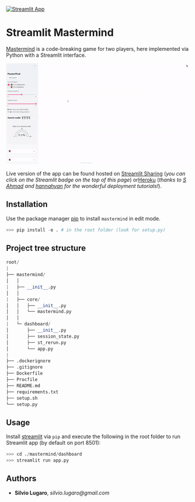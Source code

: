 [![Streamlit App](https://static.streamlit.io/badges/streamlit_badge_black_white.svg)](https://share.streamlit.io/a-slice-of-py/mastermind/app.py)

# Streamlit Mastermind

[Mastermind](https://en.wikipedia.org/wiki/Mastermind_(board_game)) is a code-breaking game for two players, here implemented via Python with a Streamlit interface.

![](streamlit-mastermind.gif)

Live version of the app can be found hosted on [Streamlit Sharing](https://blog.streamlit.io/introducing-streamlit-sharing/) (_you can click on the Streamlit badge on the top of this page_) or[Heroku](https://streamlit-mastermind.herokuapp.com) (_thanks to [S Ahmad](https://towardsdatascience.com/deploy-streamlit-on-heroku-9c87798d2088) and [hannahyan](https://dev.to/hannahyan/getting-started-in-deploying-interactive-data-science-apps-with-streamlit-part-2-3ob) for the wonderful deployment tutorials!_).

## Installation

Use the package manager [pip](https://pip.pypa.io/en/stable/) to install `mastermind` in edit mode.

```python
>>> pip install -e . # in the root folder (look for setup.py)
```

## Project tree structure

```python
root/
|
├── mastermind/
│   │
|   ├── __init__.py
│   │
|   ├── core/
│   │   ├── __init__.py
│   │   └── mastermind.py
│   │
|   └─ dashboard/
│       ├── __init__.py
│       ├── session_state.py
│       ├── st_rerun.py
│       └── app.py
|
├── .dockerignore
├── .gitignore
├── Dockerfile
├── Procfile
├── README.md
├── requirements.txt
├── setup.sh
└── setup.py
```

## Usage

Install [streamlit](https://docs.streamlit.io/) via `pip` and execute the following in the root folder to run Streamlit app (by default on port 8501):

```python
>>> cd ./mastermind/dashboard
>>> streamlit run app.py
```

## Authors

- **Silvio Lugaro**, _silvio.lugaro@gmail.com_
